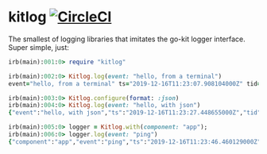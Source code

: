 # kitlog [![CircleCI](https://circleci.com/gh/lawrencejones/kitlog.svg?style=svg)](https://circleci.com/gh/lawrencejones/kitlog)

The smallest of logging libraries that imitates the go-kit logger interface.
Super simple, just:

```ruby
irb(main):001:0> require "kitlog"

irb(main):002:0> Kitlog.log(event: "hello, from a terminal")
event="hello, from a terminal" ts="2019-12-16T11:23:07.908104000Z" tid=70217581666320

irb(main):003:0> Kitlog.configure(format: :json)
irb(main):004:0> Kitlog.log(event: "hello, with json")
{"event":"hello, with json","ts":"2019-12-16T11:23:27.448655000Z","tid":70217581666320}

irb(main):005:0> logger = Kitlog.with(component: "app");
irb(main):006:0> logger.log(event: "ping")
{"component":"app","event":"ping","ts":"2019-12-16T11:23:46.460129000Z","tid":70217581666320}
```
